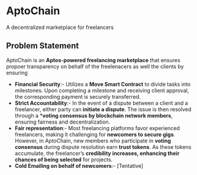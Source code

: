 # AptoChain
A decentralized marketplace for freelancers

## Problem Statement

AptoChain is an **Aptos-powered freelancing marketplace** that ensures propoer transparency on behalf of the freelenacers as well the clients by ensuring
- **Financial Security**:-  Utilizes a **Move Smart Contract** to divide tasks into milestones. Upon completing a milestone and receiving client approval, the corresponding payment is securely transferred.
- **Strict Accountability**:- In the event of a dispute between a client and a freelancer, either party can **initiate a dispute**. The issue is then resolved through a ***voting consensus by blockchain network members**, ensuring fairness and decentralization.
- **Fair representation**:-  Most freelancing platforms favor experienced freelancers, making it challenging for **newcomers to secure gigs**. However, in AptoChain, new members who participate in **voting consensus** during dispute resolution earn **trust tokens**. As these tokens accumulate, the freelancer’s **credibility increases, enhancing their chances of being selected** for projects.
- **Cold Emailing on behalf of newcomers**:- [Tentative]
